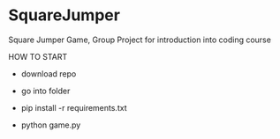 # SquareJumper
Square Jumper Game, Group Project for introduction into coding course


HOW TO START

- download repo
- go into folder

- pip install -r requirements.txt
- python game.py
